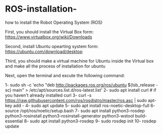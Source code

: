 # ROS-installation-
how to install the Robot Operating System (ROS) 


First, you should install the Virtual Box form: https://www.virtualbox.org/wiki/Downloads

Second, install Ubuntu opearting system form: https://ubuntu.com/download/desktop

Third, you should make a virtual machine for Ubuntu inside the Virtual box and make all the process of installation for ubuntu 

Next, open the terminal and excute the following command:


1- sudo sh -c 'echo "deb http://packages.ros.org/ros/ubuntu $(lsb_release -sc) main" > /etc/apt/sources.list.d/ros-latest.list' 
2- sudo apt install curl # if you haven't already installed curl
3- curl -s https://raw.githubusercontent.com/ros/rosdistro/master/ros.asc | sudo apt-key add -
4- sudo apt update
5- sudo apt install ros-noetic-desktop-full
6- source /opt/ros/noetic/setup.bash
7- sudo apt install python3-rosdep python3-rosinstall python3-rosinstall-generator python3-wstool build-essential
8- sudo apt install python3-rosdep
9- sudo rosdep init
10- rosdep update

